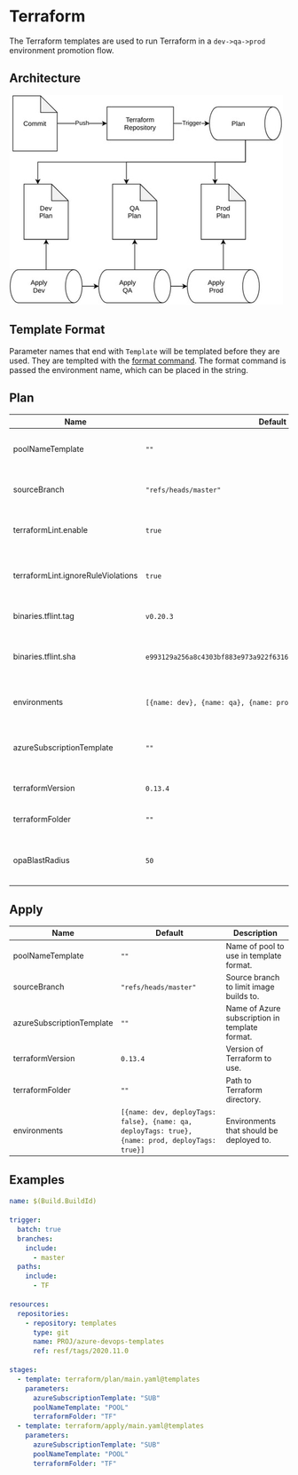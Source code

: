 # Terraform
The Terraform templates are used to run Terraform in a `dev->qa->prod` environment promotion flow.

## Architecture
![terraform-architecture](../assets/terraform-architecture.jpg)

## Template Format
Parameter names that end with  `Template` will be templated before they are used.  They are templted with the [format command](https://docs.microsoft.com/en-us/azure/devops/pipelines/process/templates?view=azure-devops#format).
The format command is passed the environment name, which can be placed in the string.

## Plan
| Name | Default | Description |
| --- | --- | --- |
| poolNameTemplate | `""` | Name of pool to use in template format. |
| sourceBranch | `"refs/heads/master"` | Source branch to limit image builds to. |
| terraformLint.enable | `true` | Enable running Terraform lint step. |
| terraformLint.ignoreRuleViolations | `true` | Continues if any Terraform lint violations occur. |
| binaries.tflint.tag | `v0.20.3` | Version of tflint to download. |
| binaries.tflint.sha | `e993129a256a8c4303bf883e973a922f63160b6e8b7ab0bb4d33bb0f87b00db2` | SHA sum to verify downloaded tflint binary with. |
| environments | `[{name: dev}, {name: qa}, {name: prod}]` | Environments that should be deployed to. |
| azureSubscriptionTemplate | `""` | Name of Azure subscription in template format. |
| terraformVersion | `0.13.4` | Version of Terraform to use. |
| terraformFolder | `""` | Path to Terraform directory. |
| opaBlastRadius | `50` | Highest allowable blast radius when running plan. |

## Apply
| Name | Default | Description |
| --- | --- | --- |
| poolNameTemplate | `""` | Name of pool to use in template format. |
| sourceBranch | `"refs/heads/master"` | Source branch to limit image builds to. |
| azureSubscriptionTemplate | `""` | Name of Azure subscription in template format. |
| terraformVersion | `0.13.4` | Version of Terraform to use. |
| terraformFolder | `""` | Path to Terraform directory. |
| environments | `[{name: dev, deployTags: false}, {name: qa, deployTags: true}, {name: prod, deployTags: true}]` | Environments that should be deployed to. |

## Examples
```yaml
name: $(Build.BuildId)

trigger:
  batch: true
  branches:
    include:
      - master
  paths:
    include:
      - TF

resources:
  repositories:
    - repository: templates
      type: git
      name: PROJ/azure-devops-templates
      ref: resf/tags/2020.11.0

stages:
  - template: terraform/plan/main.yaml@templates
    parameters:
      azureSubscriptionTemplate: "SUB"
      poolNameTemplate: "POOL"
      terraformFolder: "TF"
  - template: terraform/apply/main.yaml@templates
    parameters:
      azureSubscriptionTemplate: "SUB"
      poolNameTemplate: "POOL"
      terraformFolder: "TF"
```
